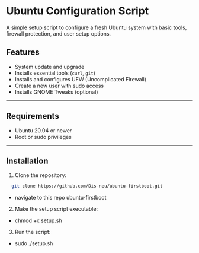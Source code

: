 # Ubuntu Configuration Script

A simple setup script to configure a fresh Ubuntu system with basic tools, firewall protection, and user setup options.



## Features

- System update and upgrade
- Installs essential tools (`curl`, `git`)
- Installs and configures UFW (Uncomplicated Firewall)
- Create a new user with sudo access
- Installs GNOME Tweaks (optional)

---

## Requirements

- Ubuntu 20.04 or newer
- Root or sudo privileges

---

## Installation

1. Clone the repository:
```bash
  git clone https://github.com/Dis-neu/ubuntu-firstboot.git
```
- navigate to this repo ubuntu-firstboot

2. Make the setup script executable:

- chmod +x setup.sh

3. Run the script:

- sudo ./setup.sh
